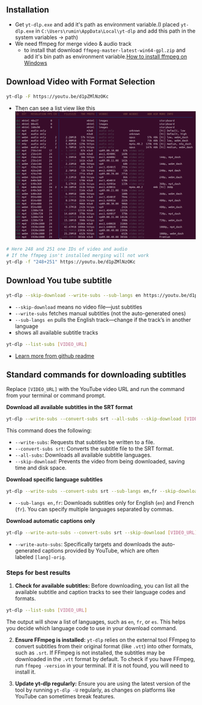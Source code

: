 ## Installation
- Get `yt-dlp.exe` and add it's path as environment variable.(I placed `yt-dlp.exe` in `C:\Users\rumin\AppData\Local\yt-dlp` and add this path in the system variables -> path)
- We need ffmpeg for merge video & audio track
	- to install that download `ffmpeg-master-latest-win64-gpl.zip` and add it's bin path as environment variable.[How to install ffmpeg on Windows](https://www.youtube.com/watch?v=JR36oH35Fgg)
	
## Download Video with Format Selection
``` bash 
yt-dlp -F https://youtu.be/d1pZMlNzOKc
```
- Then can see a list view like this ![](assets/Pasted%20image%2020250626172616.png)
``` bash 
# Here 248 and 251 one IDs of video and audio
# If the ffmpeg isn't installed merging will not work
yt-dlp -f "248+251" https://youtu.be/d1pZMlNzOKc
```

## Download You tube subtitle

``` bash 
yt-dlp --skip-download --write-subs --sub-langs en https://youtu.be/d1pZMlNzOKc
```

- `--skip-download` means no video file—just subtitles
- `--write-subs` fetches manual subtitles (not the auto-generated ones)
- `--sub-langs en` pulls the English track—change if the track’s in another language
- shows all available subtitle tracks
``` bash 
yt-dlp --list-subs [VIDEO_URL]
```

- [Learn more from github readme](https://github.com/yt-dlp/yt-dlp?tab=readme-ov-file#subtitle-options)

## Standard commands for downloading subtitles

Replace `[VIDEO_URL]` with the YouTube video URL and run the command from your terminal or command prompt. 

**Download all available subtitles in the SRT format** 

``` bash
yt-dlp --write-subs --convert-subs srt --all-subs --skip-download [VIDEO_URL]
```
This command does the following: 

- `--write-subs`: Requests that subtitles be written to a file.
- `--convert-subs srt`: Converts the subtitle file to the SRT format.
- `--all-subs`: Downloads all available subtitle languages.
- `--skip-download`: Prevents the video from being downloaded, saving time and disk space. 

**Download specific language subtitles**

``` bash
yt-dlp --write-subs --convert-subs srt --sub-langs en,fr --skip-download [VIDEO_URL]
```

- `--sub-langs en,fr`: Downloads subtitles only for English (`en`) and French (`fr`). You can specify multiple languages separated by commas. 

**Download automatic captions only** 

``` bash
yt-dlp --write-auto-subs --convert-subs srt --skip-download [VIDEO_URL]
```

- `--write-auto-subs`: Specifically targets and downloads the auto-generated captions provided by YouTube, which are often labeled `[lang]-orig`. 

### Steps for best results

1. **Check for available subtitles:** Before downloading, you can list all the available subtitle and caption tracks to see their language codes and formats.

``` bash
yt-dlp --list-subs [VIDEO_URL]
```
        
The output will show a list of languages, such as `en`, `fr`, or `es`. This helps you decide which language code to use in your download command.

2. **Ensure FFmpeg is installed:** `yt-dlp` relies on the external tool FFmpeg to convert subtitles from their original format (like `.vtt`) into other formats, such as `.srt`. If FFmpeg is not installed, the subtitles may be downloaded in the `.vtt` format by default. To check if you have FFmpeg, run `ffmpeg -version` in your terminal. If it is not found, you will need to install it.
  
3. **Update yt-dlp regularly:** Ensure you are using the latest version of the tool by running `yt-dlp -U` regularly, as changes on platforms like YouTube can sometimes break features.